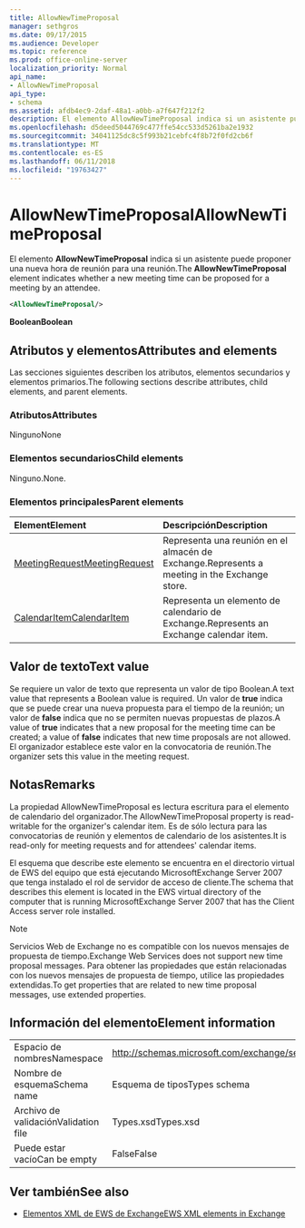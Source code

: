 ```yaml
---
title: AllowNewTimeProposal
manager: sethgros
ms.date: 09/17/2015
ms.audience: Developer
ms.topic: reference
ms.prod: office-online-server
localization_priority: Normal
api_name:
- AllowNewTimeProposal
api_type:
- schema
ms.assetid: afdb4ec9-2daf-48a1-a0bb-a7f647f212f2
description: El elemento AllowNewTimeProposal indica si un asistente puede proponer una nueva hora de reunión para una reunión.
ms.openlocfilehash: d5deed5044769c477ffe54cc533d5261ba2e1932
ms.sourcegitcommit: 34041125dc8c5f993b21cebfc4f8b72f0fd2cb6f
ms.translationtype: MT
ms.contentlocale: es-ES
ms.lasthandoff: 06/11/2018
ms.locfileid: "19763427"
---
```

# <a name="allownewtimeproposal"></a><span data-ttu-id="aac72-103">AllowNewTimeProposal</span><span class="sxs-lookup"><span data-stu-id="aac72-103">AllowNewTimeProposal</span></span>

<span data-ttu-id="aac72-104">El elemento **AllowNewTimeProposal** indica si un asistente puede proponer una nueva hora de reunión para una reunión.</span><span class="sxs-lookup"><span data-stu-id="aac72-104">The **AllowNewTimeProposal** element indicates whether a new meeting time can be proposed for a meeting by an attendee.</span></span> 
  
```xml
<AllowNewTimeProposal/>
```

 <span data-ttu-id="aac72-105">**Boolean**</span><span class="sxs-lookup"><span data-stu-id="aac72-105">**Boolean**</span></span>
## <a name="attributes-and-elements"></a><span data-ttu-id="aac72-106">Atributos y elementos</span><span class="sxs-lookup"><span data-stu-id="aac72-106">Attributes and elements</span></span>

<span data-ttu-id="aac72-107">Las secciones siguientes describen los atributos, elementos secundarios y elementos primarios.</span><span class="sxs-lookup"><span data-stu-id="aac72-107">The following sections describe attributes, child elements, and parent elements.</span></span>
  
### <a name="attributes"></a><span data-ttu-id="aac72-108">Atributos</span><span class="sxs-lookup"><span data-stu-id="aac72-108">Attributes</span></span>

<span data-ttu-id="aac72-109">Ninguno</span><span class="sxs-lookup"><span data-stu-id="aac72-109">None</span></span>
  
### <a name="child-elements"></a><span data-ttu-id="aac72-110">Elementos secundarios</span><span class="sxs-lookup"><span data-stu-id="aac72-110">Child elements</span></span>

<span data-ttu-id="aac72-111">Ninguno.</span><span class="sxs-lookup"><span data-stu-id="aac72-111">None.</span></span>
  
### <a name="parent-elements"></a><span data-ttu-id="aac72-112">Elementos principales</span><span class="sxs-lookup"><span data-stu-id="aac72-112">Parent elements</span></span>

|<span data-ttu-id="aac72-113">**Element**</span><span class="sxs-lookup"><span data-stu-id="aac72-113">**Element**</span></span>|<span data-ttu-id="aac72-114">**Descripción**</span><span class="sxs-lookup"><span data-stu-id="aac72-114">**Description**</span></span>|
|:-----|:-----|
|[<span data-ttu-id="aac72-115">MeetingRequest</span><span class="sxs-lookup"><span data-stu-id="aac72-115">MeetingRequest</span></span>](meetingrequest.md) <br/> |<span data-ttu-id="aac72-116">Representa una reunión en el almacén de Exchange.</span><span class="sxs-lookup"><span data-stu-id="aac72-116">Represents a meeting in the Exchange store.</span></span>  <br/> |
|[<span data-ttu-id="aac72-117">CalendarItem</span><span class="sxs-lookup"><span data-stu-id="aac72-117">CalendarItem</span></span>](calendaritem.md) <br/> |<span data-ttu-id="aac72-118">Representa un elemento de calendario de Exchange.</span><span class="sxs-lookup"><span data-stu-id="aac72-118">Represents an Exchange calendar item.</span></span>  <br/> |
   
## <a name="text-value"></a><span data-ttu-id="aac72-119">Valor de texto</span><span class="sxs-lookup"><span data-stu-id="aac72-119">Text value</span></span>

<span data-ttu-id="aac72-120">Se requiere un valor de texto que representa un valor de tipo Boolean.</span><span class="sxs-lookup"><span data-stu-id="aac72-120">A text value that represents a Boolean value is required.</span></span> <span data-ttu-id="aac72-121">Un valor de **true** indica que se puede crear una nueva propuesta para el tiempo de la reunión; un valor de **false** indica que no se permiten nuevas propuestas de plazos.</span><span class="sxs-lookup"><span data-stu-id="aac72-121">A value of **true** indicates that a new proposal for the meeting time can be created; a value of **false** indicates that new time proposals are not allowed.</span></span> <span data-ttu-id="aac72-122">El organizador establece este valor en la convocatoria de reunión.</span><span class="sxs-lookup"><span data-stu-id="aac72-122">The organizer sets this value in the meeting request.</span></span> 
  
## <a name="remarks"></a><span data-ttu-id="aac72-123">Notas</span><span class="sxs-lookup"><span data-stu-id="aac72-123">Remarks</span></span>

<span data-ttu-id="aac72-124">La propiedad AllowNewTimeProposal es lectura escritura para el elemento de calendario del organizador.</span><span class="sxs-lookup"><span data-stu-id="aac72-124">The AllowNewTimeProposal property is read-writable for the organizer's calendar item.</span></span> <span data-ttu-id="aac72-125">Es de sólo lectura para las convocatorias de reunión y elementos de calendario de los asistentes.</span><span class="sxs-lookup"><span data-stu-id="aac72-125">It is read-only for meeting requests and for attendees' calendar items.</span></span>
  
<span data-ttu-id="aac72-126">El esquema que describe este elemento se encuentra en el directorio virtual de EWS del equipo que está ejecutando MicrosoftExchange Server 2007 que tenga instalado el rol de servidor de acceso de cliente.</span><span class="sxs-lookup"><span data-stu-id="aac72-126">The schema that describes this element is located in the EWS virtual directory of the computer that is running MicrosoftExchange Server 2007 that has the Client Access server role installed.</span></span>
  
> [!NOTE]
> <span data-ttu-id="aac72-127">Servicios Web de Exchange no es compatible con los nuevos mensajes de propuesta de tiempo.</span><span class="sxs-lookup"><span data-stu-id="aac72-127">Exchange Web Services does not support new time proposal messages.</span></span> <span data-ttu-id="aac72-128">Para obtener las propiedades que están relacionadas con los nuevos mensajes de propuesta de tiempo, utilice las propiedades extendidas.</span><span class="sxs-lookup"><span data-stu-id="aac72-128">To get properties that are related to new time proposal messages, use extended properties.</span></span> 
  
## <a name="element-information"></a><span data-ttu-id="aac72-129">Información del elemento</span><span class="sxs-lookup"><span data-stu-id="aac72-129">Element information</span></span>

|||
|:-----|:-----|
|<span data-ttu-id="aac72-130">Espacio de nombres</span><span class="sxs-lookup"><span data-stu-id="aac72-130">Namespace</span></span>  <br/> |http://schemas.microsoft.com/exchange/services/2006/types  <br/> |
|<span data-ttu-id="aac72-131">Nombre de esquema</span><span class="sxs-lookup"><span data-stu-id="aac72-131">Schema name</span></span>  <br/> |<span data-ttu-id="aac72-132">Esquema de tipos</span><span class="sxs-lookup"><span data-stu-id="aac72-132">Types schema</span></span>  <br/> |
|<span data-ttu-id="aac72-133">Archivo de validación</span><span class="sxs-lookup"><span data-stu-id="aac72-133">Validation file</span></span>  <br/> |<span data-ttu-id="aac72-134">Types.xsd</span><span class="sxs-lookup"><span data-stu-id="aac72-134">Types.xsd</span></span>  <br/> |
|<span data-ttu-id="aac72-135">Puede estar vacío</span><span class="sxs-lookup"><span data-stu-id="aac72-135">Can be empty</span></span>  <br/> |<span data-ttu-id="aac72-136">False</span><span class="sxs-lookup"><span data-stu-id="aac72-136">False</span></span>  <br/> |
   
## <a name="see-also"></a><span data-ttu-id="aac72-137">Ver también</span><span class="sxs-lookup"><span data-stu-id="aac72-137">See also</span></span>

- [<span data-ttu-id="aac72-138">Elementos XML de EWS de Exchange</span><span class="sxs-lookup"><span data-stu-id="aac72-138">EWS XML elements in Exchange</span></span>](ews-xml-elements-in-exchange.md)

